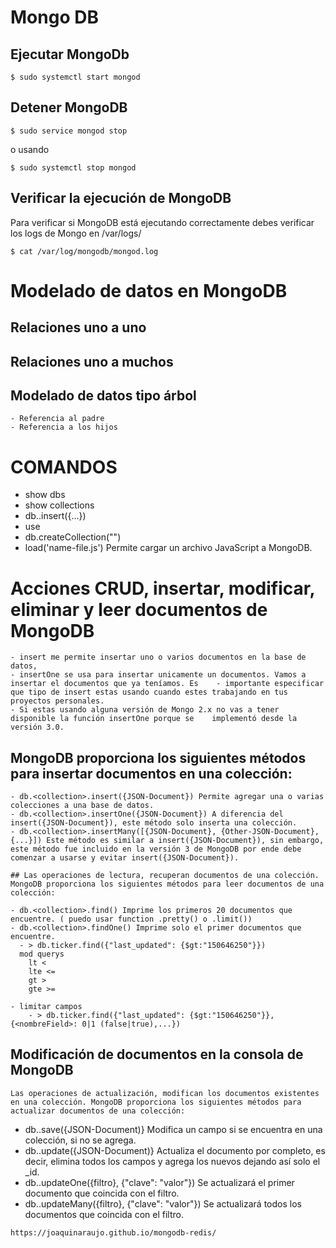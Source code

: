 # Mongo DB 

  ## Ejecutar MongoDb

    $ sudo systemctl start mongod

## Detener MongoDB

    $ sudo service mongod stop

  o usando

    $ sudo systemctl stop mongod

## Verificar la ejecución de MongoDB

  Para verificar si MongoDB está ejecutando correctamente debes verificar los logs de Mongo en /var/logs/

    $ cat /var/log/mongodb/mongod.log

# Modelado de datos en MongoDB
  
  ## Relaciones uno a uno
  ## Relaciones uno a muchos
  ## Modelado de datos tipo árbol
  
    - Referencia al padre
    - Referencia a los hijos

# COMANDOS

  - show dbs
  - show collections
  - db.<collection>.insert({...})
  - use <dbName>
  - db.createCollection("<collectionName>")
  - load('name-file.js') Permite cargar un archivo JavaScript a MongoDB.

  # Acciones CRUD, insertar, modificar, eliminar y leer documentos de MongoDB

    - insert me permite insertar uno o varios documentos en la base de datos,
    - insertOne se usa para insertar unicamente un documentos. Vamos a insertar el documentos que ya teníamos. Es    - importante especificar que tipo de insert estas usando cuando estes trabajando en tus proyectos personales.
    - Si estas usando alguna versión de Mongo 2.x no vas a tener disponible la función insertOne porque se    implementó desde la versión 3.0.

   ## MongoDB proporciona los siguientes métodos para insertar documentos en una colección:

    - db.<collection>.insert({JSON-Document}) Permite agregar una o varias colecciones a una base de datos.
    - db.<collection>.insertOne({JSON-Document}) A diferencia del insert({JSON-Document}), este método solo inserta una colección.
    - db.<collection>.insertMany([{JSON-Document}, {Other-JSON-Document}, {...}]) Este método es similar a insert({JSON-Document}), sin embargo, este método fue incluido en la versión 3 de MongoDB por ende debe comenzar a usarse y evitar insert({JSON-Document}).

    ## Las operaciones de lectura, recuperan documentos de una colección. MongoDB proporciona los siguientes métodos para leer documentos de una colección:

    - db.<collection>.find() Imprime los primeros 20 documentos que encuentre. ( puedo usar function .pretty() o .limit())
    - db.<collection>.findOne() Imprime solo el primer documentos que encuentre.
      - > db.ticker.find({"last_updated": {$gt:"150646250"}})
      mod querys
        lt <
        lte <=
        gt >
        gte >=

    - limitar campos 
        - > db.ticker.find({"last_updated": {$gt:"150646250"}}, {<nombreField>: 0|1 (false|true),...})


   ## Modificación de documentos en la consola de MongoDB
   
    Las operaciones de actualización, modifican los documentos existentes en una colección. MongoDB proporciona los siguientes métodos para actualizar documentos de una colección:

   - db.<collection>.save({JSON-Document)} Modifica un campo si se encuentra en una colección, si no se agrega.
   - db.<collection>.update({JSON-Document)} Actualiza el documento por completo, es decir, elimina todos los campos y agrega los nuevos dejando así solo el _id.
   - db.<collection>.updateOne({filtro}, {"clave": "valor"}) Se actualizará el primer documento que coincida con el filtro.
   - db.<collection>.updateMany({filtro}, {"clave": "valor"}) Se actualizará todos los documentos que coincida con el filtro.


    https://joaquinaraujo.github.io/mongodb-redis/
